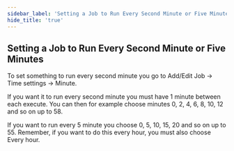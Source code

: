 ```yaml
---
sidebar_label: 'Setting a Job to Run Every Second Minute or Five Minutes'
hide_title: 'true'
---
```


## Setting a Job to Run Every Second Minute or Five Minutes

To set something to run every second minute you go to Add/Edit Job -> Time settings -> Minute.
 
If you want it to run every second minute you must have 1 minute between each execute. You can then for example choose minutes 0, 2, 4, 6, 8, 10, 12 and so on up to 58.
 
If you want to run every 5 minute you choose 0, 5, 10, 15, 20 and so on up to 55. Remember, if you want to do this every hour, you must also choose Every hour.